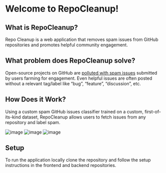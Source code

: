 # Welcome to RepoCleanup!
## What is RepoCleanup?
Repo Cleanup is a web application that removes spam issues from GitHub repositories and promotes helpful community engagement.

## What problem does RepoCleanup solve?
Open-source projects on GitHub are [polluted with spam issues](https://www.youtube.com/watch?v=5nY_cy8zcO4) submitted by users farming for engagement. Even helpful issues are often posted without a relevant tag/label like “bug”, “feature”, “discussion”, etc. 

## How Does it Work?
Using a custom spam GitHub issues classifier trained on a custom, first-of-its-kind dataset, RepoCleanup allows users to fetch issues from any repository and label spam.

![image](https://github.com/mishasinitcyn/RepoCleanup-frontend/assets/45673816/e3118859-c6fe-4d37-80f8-78a9d665f404)
![image](https://github.com/mishasinitcyn/RepoCleanup/assets/45673816/bfe4df9b-b799-4961-a6d1-045ac23d8bfc)
![image](https://github.com/mishasinitcyn/RepoCleanup/assets/45673816/df29edcf-a4c2-49c2-bd30-8dda7042dc5a)

## Setup
To run the application locally clone the repository and follow the setup instructions in the frontend and backend repositories.
